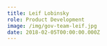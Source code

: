 ```yaml
---
title: Leif Lobinsky
role: Product Development
image: /img/gov-team-leif.jpg
date: 2018-02-05T00:00:00.000Z
---
```


